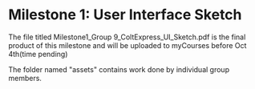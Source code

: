 # Milestone 1: User Interface Sketch

The file titled Milestone1_Group 9_ColtExpress_UI_Sketch.pdf is the final product of this milestone and will be uploaded to myCourses before Oct 4th(time pending) 

The folder named "assets" contains work done by individual group members. 
